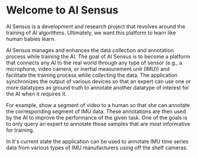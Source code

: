 # Welcome to AI Sensus

AI Sensus is a development and research project that revolves around the training of AI algorithms. Ultimately, we want this platform to learn like human babies learn. 

AI Sensus manages and enhances the data collection and annotation process while training the AI. The goal of AI Sensus is to become a platform that connects any AI to the real world through any type of sensor (e.g., a microphone, video camera, or inertial measurement unit (IMU)) and facilitate the training process while collecting the data. The application synchronizes the output of various devices so that an expert can use one or more datatypes as ground truth to annotate another datatype of interest for the AI when it requires it. 

For example, show a segment of video to a human so that she can annotate the corresponding segment of IMU data. These annotations are then used by the AI to improve the performance of the given task. One of the goals is to only query an expert to annotate those samples that are most informative for training.

In it's current state the application can be used to annotate IMU time series data from various types of IMU manufacturers using off the shelf cameras. 

